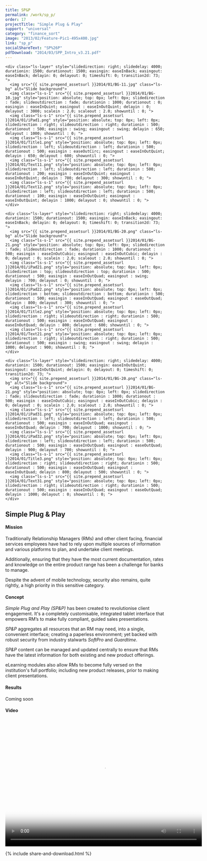 ```yaml
---
title: SP&P
permalink: /work/sp_p/
order: 17
projectTitle: "Simple Plug & Play"
support: "universal"
category: "finance_sort"
image: "2013/02/Feature-Pic1-495x400.jpg"
link: "sp_p"
socialShareText: "SP%26P"
pdfDownload: "2014/03/SPP_Intro_v3.21.pdf"
---
```

<div class="avia-layerslider">
  <div id="layerslider_1" class="ls-wp-container">

    <div class="ls-layer" style="slidedirection: right; slidedelay: 4000; durationin: 1500; durationout: 1500; easingin: easeInBack; easingout: easeInBack; delayin: 0; delayout: 0; timeshift: 0; transition2d: 73; ">
      <img src="{{ site.prepend_assetsurl }}2014/01/BG-11.jpg" class="ls-bg" alt="Slide background">
      <img class="ls-s-1" src="{{ site.prepend_assetsurl }}2014/01/BG-10.jpg" style="position: absolute; top: 0px; left: 0px; slidedirection : fade; slideoutdirection : fade; durationin : 1000; durationout : 0; easingin : easeInQuint; easingout : easeInOutQuint; delayin : 0; delayout : 3000; scalein : 2.0; scaleout : 2.0; showuntil : 0; ">
      <img class="ls-s-1" src="{{ site.prepend_assetsurl }}2014/01/iPad1.png" style="position: absolute; top: 0px; left: 0px; slidedirection : right; slideoutdirection : right; durationin : 500; durationout : 500; easingin : swing; easingout : swing; delayin : 650; delayout : 1000; showuntil : 0; ">
      <img class="ls-s-1" src="{{ site.prepend_assetsurl }}2014/01/Title1.png" style="position: absolute; top: 0px; left: 0px; slidedirection : left; slideoutdirection : left; durationin : 500; durationout : 500; easingin : easeOutCirc; easingout : easeInOutQuint; delayin : 650; delayout : 600; showuntil : 0; ">
      <img class="ls-s-1" src="{{ site.prepend_assetsurl }}2014/01/Text11.png" style="position: absolute; top: 0px; left: 0px; slidedirection : left; slideoutdirection : left; durationin : 500; durationout : 200; easingin : easeInOutQuint; easingout : easeInOutQuint; delayin : 700; delayout : 300; showuntil : 0; ">
      <img class="ls-s-1" src="{{ site.prepend_assetsurl }}2014/01/Text12.png" style="position: absolute; top: 0px; left: 0px; slidedirection : left; slideoutdirection : left; durationin : 500; durationout : 100; easingin : easeInOutQuint; easingout : easeInOutQuint; delayin : 1000; delayout : 0; showuntil : 0; ">
    </div>

    <div class="ls-layer" style="slidedirection: right; slidedelay: 4000; durationin: 1500; durationout: 1500; easingin: easeInBack; easingout: easeInBack; delayin: 0; delayout: 0; timeshift: 0; transition2d: 73; ">
      <img src="{{ site.prepend_assetsurl }}2014/01/BG-20.png" class="ls-bg" alt="Slide background">
      <img class="ls-s-1" src="{{ site.prepend_assetsurl }}2014/01/BG-21.png" style="position: absolute; top: 0px; left: 0px; slidedirection : fade; slideoutdirection : fade; durationin : 1000; durationout : 500; easingin : easeInOutCubic; easingout : easeInOutCubic; delayin : 0; delayout : 0; scalein : 2.0; scaleout : 2.0; showuntil : 0; ">
      <img class="ls-s-1" src="{{ site.prepend_assetsurl }}2014/01/iPad21.png" style="position: absolute; top: 0px; left: 0px; slidedirection : top; slideoutdirection : top; durationin : 500; durationout : 500; easingin : easeInOutQuad; easingout : swing; delayin : 700; delayout : 0; showuntil : 0; ">
      <img class="ls-s-1" src="{{ site.prepend_assetsurl }}2014/01/iPad22.png" style="position: absolute; top: 0px; left: 0px; slidedirection : bottom; slideoutdirection : bottom; durationin : 500; durationout : 500; easingin : easeInOutQuad; easingout : easeOutQuad; delayin : 800; delayout : 300; showuntil : 0; ">
      <img class="ls-s-1" src="{{ site.prepend_assetsurl }}2014/01/Title2.png" style="position: absolute; top: 0px; left: 0px; slidedirection : right; slideoutdirection : right; durationin : 500; durationout : 500; easingin : easeInOutQuad; easingout : easeInOutQuad; delayin : 800; delayout : 600; showuntil : 0; ">
      <img class="ls-s-1" src="{{ site.prepend_assetsurl }}2014/01/Text21.png" style="position: absolute; top: 0px; left: 0px; slidedirection : right; slideoutdirection : right; durationin : 500; durationout : 500; easingin : swing; easingout : swing; delayin : 1000; delayout : 900; showuntil : 0; ">
    </div>

    <div class="ls-layer" style="slidedirection: right; slidedelay: 4000; durationin: 1500; durationout: 1500; easingin: easeInOutQuint; easingout: easeInOutQuint; delayin: 0; delayout: 0; timeshift: 0; transition2d: 73; ">
      <img src="{{ site.prepend_assetsurl }}2014/01/BG-20.png" class="ls-bg" alt="Slide background">
      <img class="ls-s-1" src="{{ site.prepend_assetsurl }}2014/01/BG-21.png" style="position: absolute; top: 0px; left: 0px; slidedirection : fade; slideoutdirection : fade; durationin : 1000; durationout : 500; easingin : easeInOutCubic; easingout : easeInOutCubic; delayin : 0; delayout : 0; scalein : 2.0; scaleout : 2.0; showuntil : 0; ">
      <img class="ls-s-1" src="{{ site.prepend_assetsurl }}2014/01/iPad31.png" style="position: absolute; top: 0px; left: 0px; slidedirection : left; slideoutdirection : left; durationin : 500; durationout : 500; easingin : easeInOutQuad; easingout : easeInOutQuad; delayin : 700; delayout : 1000; showuntil : 0; ">
      <img class="ls-s-1" src="{{ site.prepend_assetsurl }}2014/01/iPad32.png" style="position: absolute; top: 0px; left: 0px; slidedirection : left; slideoutdirection : left; durationin : 500; durationout : 500; easingin : easeInOutQuad; easingout : easeOutQuad; delayin : 900; delayout : 700; showuntil : 0; ">
      <img class="ls-s-1" src="{{ site.prepend_assetsurl }}2014/01/Title3.png" style="position: absolute; top: 0px; left: 0px; slidedirection : right; slideoutdirection : right; durationin : 500; durationout : 500; easingin : easeInOutQuad; easingout : easeInOutQuad; delayin : 800; delayout : 500; showuntil : 0; ">
      <img class="ls-s-1" src="{{ site.prepend_assetsurl }}2014/01/Text31.png" style="position: absolute; top: 0px; left: 0px; slidedirection : right; slideoutdirection : right; durationin : 500; durationout : 500; easingin : easeInOutQuad; easingout : easeOutQuad; delayin : 1000; delayout : 0; showuntil : 0; ">
    </div>
  </div>
</div>

<div class="wrapper content project-detail" markdown="1">
  <h2 class="content-h2 with-bottom-line">Simple Plug & Play</h2>

#### Mission

Traditionally Relationship Managers (RMs) and other client facing, financial services employees have had to rely upon multiple sources of information and various platforms to plan, and undertake client meetings.

Additionally, ensuring that they have the most current documentation, rates and knowledge on the entire product range has been a challenge for banks to manage.

Despite the advent of mobile technology, security also remains, quite rightly, a high priority in this sensitive category.

#### Concept

_Simple Plug and Play (SP&P)_ has been created to revolutionise client engagement. It's a completely customisable, integrated tablet interface that empowers RM’s to make fully compliant, guided sales presentations.

_SP&P_ aggregates all resources that an RM may need, into a single, convenient interface; creating a paperless environment; yet backed with robust security from industry stalwarts _SoftPro_ and _Guardtime_.

_SP&P_ content can be managed and updated centrally to ensure that RMs have the latest information for both existing and new product offerings.

eLearning modules also allow RMs to become fully versed on the institution's full portfolio; including new product releases, prior to making client presentations.

#### Results

Coming soon

#### Video

<link href="http://vjs.zencdn.net/4.4/video-js.css" rel="stylesheet" />
<script type="text/javascript" src="http://vjs.zencdn.net/4.4/video.js"></script>
<video class="video-js vjs-default-skin" controls="controls" preload="auto" width="618" height="400" poster="{{ site.prepend_assetsurl }}2014/04/SSPthumbnail.jpg" data-setup="{}">
  <source src="{{ site.prepend_assetsurl }}videos/spp.mp4" type="video/mp4" ></source>
  <source src="{{ site.prepend_assetsurl }}videos/spp.webm" type="video/webm" ></source>
  <source src="{{ site.prepend_assetsurl }}videos/spp.ogv" type="video/ogg" ></source>
</video>

</div>

{% include share-and-download.html %}

<script>
$(document).ready(function() {
  if (typeof $.fn.layerSlider == "undefined") {
    lsShowNotice('layerslider_1','jquery');
  }
  else if (typeof $.transit == "undefined" || typeof $.transit.modifiedForLayerSlider == "undefined") {
    lsShowNotice('layerslider_1', 'transit');
  }
  else
  {
    $("#layerslider_1").layerSlider({
      width : '1440px',
      height : '600px',
      responsive : true,
      responsiveUnder : 0,
      sublayerContainer : 0,
      autoStart : true,
      pauseOnHover : true,
      firstLayer : 1,
      animateFirstLayer : true,
      randomSlideshow : false,
      twoWaySlideshow : true,
      loops : 0,
      forceLoopNum : true,
      autoPlayVideos : true,
      autoPauseSlideshow : 'auto',
      youtubePreview : 'maxresdefault.jpg',
      keybNav : true,
      touchNav : true,
      skin : 'fullwidth',
      skinsPath : '../../css/LayerSlider/skins/',
      globalBGColor : '#ffffff',
      navPrevNext : true,
      navStartStop : false,
      navButtons : true,
      hoverPrevNext : true,
      hoverBottomNav : false,
      showBarTimer : false,
      showCircleTimer : true,
      thumbnailNavigation : 'disabled',
      tnWidth : 100,
      tnHeight : 60,
      tnContainerWidth : '60%',
      tnActiveOpacity : 35,
      tnInactiveOpacity : 100,
      imgPreload : true,
      yourLogo : false,
      yourLogoStyle : 'left: 10px; top: 10px;',
      yourLogoLink : false,
      yourLogoTarget : '_self',
      cbInit : function(element) { },
      cbStart : function(data) { },
      cbStop : function(data) { },
      cbPause : function(data) { },
      cbAnimStart : function(data) { },
      cbAnimStop : function(data) { },
      cbPrev : function(data) { },
      cbNext : function(data) { }
    });
  }
});
</script>

